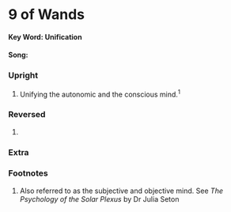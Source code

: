 # 9 of Wands

#### Key Word: Unification  
#### Song:   



### Upright

1) Unifying the autonomic and the conscious mind.<sup>1</sup>



### Reversed

1) 



### Extra





### Footnotes

1. Also referred to as the subjective and objective mind. See *The Psychology of the Solar Plexus* by Dr Julia Seton


